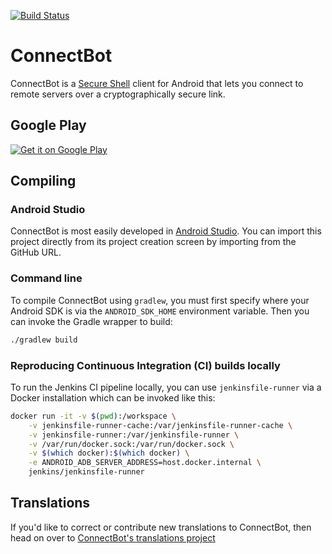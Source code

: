 [![Build Status](https://travis-ci.com/connectbot/connectbot.svg?branch=master)](
https://travis-ci.com/connectbot/connectbot)

# ConnectBot

ConnectBot is a [Secure Shell](https://en.wikipedia.org/wiki/Secure_Shell)
client for Android that lets you connect to remote servers over a
cryptographically secure link.


## Google Play

[![Get it on Google Play][2]][1]

  [1]: https://play.google.com/store/apps/details?id=org.connectbot
  [2]: https://developer.android.com/images/brand/en_generic_rgb_wo_60.png


## Compiling

### Android Studio

ConnectBot is most easily developed in [Android Studio](
https://developer.android.com/studio/). You can import this project
directly from its project creation screen by importing from the GitHub URL.

### Command line

To compile ConnectBot using `gradlew`, you must first specify where your
Android SDK is via the `ANDROID_SDK_HOME` environment variable. Then
you can invoke the Gradle wrapper to build:

```sh
./gradlew build
```

### Reproducing Continuous Integration (CI) builds locally

To run the Jenkins CI pipeline locally, you can use
`jenkinsfile-runner` via a Docker installation which can be invoked like
this:

```sh
docker run -it -v $(pwd):/workspace \
    -v jenkinsfile-runner-cache:/var/jenkinsfile-runner-cache \
    -v jenkinsfile-runner:/var/jenkinsfile-runner \
    -v /var/run/docker.sock:/var/run/docker.sock \
    -v $(which docker):$(which docker) \
    -e ANDROID_ADB_SERVER_ADDRESS=host.docker.internal \
    jenkins/jenkinsfile-runner
```


## Translations

If you'd like to correct or contribute new translations to ConnectBot,
then head on over to [ConnectBot's translations project](
https://translations.launchpad.net/connectbot/trunk/+pots/fortune)
